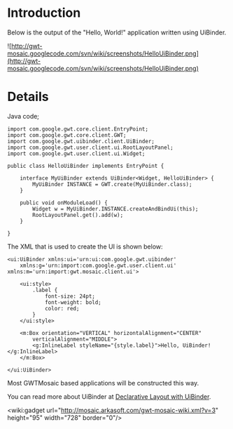# Introduction #

Below is the output of the "Hello, World!" application written using UiBinder.

![http://gwt-mosaic.googlecode.com/svn/wiki/screenshots/HelloUiBinder.png](http://gwt-mosaic.googlecode.com/svn/wiki/screenshots/HelloUiBinder.png)


# Details #

Java code;

```
import com.google.gwt.core.client.EntryPoint;
import com.google.gwt.core.client.GWT;
import com.google.gwt.uibinder.client.UiBinder;
import com.google.gwt.user.client.ui.RootLayoutPanel;
import com.google.gwt.user.client.ui.Widget;

public class HelloUiBinder implements EntryPoint {

	interface MyUiBinder extends UiBinder<Widget, HelloUiBinder> {
		MyUiBinder INSTANCE = GWT.create(MyUiBinder.class);
	}

	public void onModuleLoad() {
		Widget w = MyUiBinder.INSTANCE.createAndBindUi(this);
		RootLayoutPanel.get().add(w);
	}

}
```

The XML that is used to create the UI is shown below:

```
<ui:UiBinder xmlns:ui='urn:ui:com.google.gwt.uibinder'
	xmlns:g='urn:import:com.google.gwt.user.client.ui' xmlns:m='urn:import:gwt.mosaic.client.ui'>

	<ui:style>
		.label {
			font-size: 24pt;
			font-weight: bold;
			color: red;
		}
	</ui:style>

	<m:Box orientation="VERTICAL" horizontalAlignment="CENTER"
		verticalAlignment="MIDDLE">
		<g:InlineLabel styleName="{style.label}">Hello, UiBinder!</g:InlineLabel>
	</m:Box>

</ui:UiBinder>
```

Most GWTMosaic based applications will be constructed this way.

You can read more about UiBinder at [Declarative Layout with UiBinder](http://code.google.com/webtoolkit/doc/latest/DevGuideUiBinder.html).

&lt;wiki:gadget url="http://mosaic.arkasoft.com/gwt-mosaic-wiki.xml?v=3" height="95" width="728" border="0"/&gt;